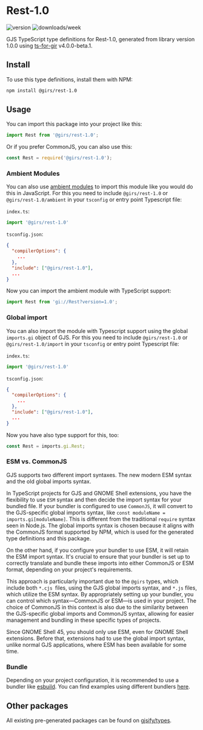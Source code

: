 
# Rest-1.0

![version](https://img.shields.io/npm/v/@girs/rest-1.0)
![downloads/week](https://img.shields.io/npm/dw/@girs/rest-1.0)


GJS TypeScript type definitions for Rest-1.0, generated from library version 1.0.0 using [ts-for-gir](https://github.com/gjsify/ts-for-gir) v4.0.0-beta.1.


## Install

To use this type definitions, install them with NPM:
```bash
npm install @girs/rest-1.0
```

## Usage

You can import this package into your project like this:
```ts
import Rest from '@girs/rest-1.0';
```

Or if you prefer CommonJS, you can also use this:
```ts
const Rest = require('@girs/rest-1.0');
```

### Ambient Modules

You can also use [ambient modules](https://github.com/gjsify/ts-for-gir/tree/main/packages/cli#ambient-modules) to import this module like you would do this in JavaScript.
For this you need to include `@girs/rest-1.0` or `@girs/rest-1.0/ambient` in your `tsconfig` or entry point Typescript file:

`index.ts`:
```ts
import '@girs/rest-1.0'
```

`tsconfig.json`:
```json
{
  "compilerOptions": {
    ...
  },
  "include": ["@girs/rest-1.0"],
  ...
}
```

Now you can import the ambient module with TypeScript support: 

```ts
import Rest from 'gi://Rest?version=1.0';
```

### Global import

You can also import the module with Typescript support using the global `imports.gi` object of GJS.
For this you need to include `@girs/rest-1.0` or `@girs/rest-1.0/import` in your `tsconfig` or entry point Typescript file:

`index.ts`:
```ts
import '@girs/rest-1.0'
```

`tsconfig.json`:
```json
{
  "compilerOptions": {
    ...
  },
  "include": ["@girs/rest-1.0"],
  ...
}
```

Now you have also type support for this, too:

```ts
const Rest = imports.gi.Rest;
```


### ESM vs. CommonJS

GJS supports two different import syntaxes. The new modern ESM syntax and the old global imports syntax.

In TypeScript projects for GJS and GNOME Shell extensions, you have the flexibility to use `ESM` syntax and then decide the import syntax for your bundled file. If your bundler is configured to use `CommonJS`, it will convert to the GJS-specific global imports syntax, like `const moduleName = imports.gi[moduleName]`. This is different from the traditional `require` syntax seen in Node.js. The global imports syntax is chosen because it aligns with the CommonJS format supported by NPM, which is used for the generated type definitions and this package.

On the other hand, if you configure your bundler to use ESM, it will retain the ESM import syntax. It's crucial to ensure that your bundler is set up to correctly translate and bundle these imports into either CommonJS or ESM format, depending on your project's requirements.

This approach is particularly important due to the `@girs` types, which include both `*.cjs `files, using the GJS global imports syntax, and `*.js` files, which utilize the ESM syntax. By appropriately setting up your bundler, you can control which syntax—CommonJS or ESM—is used in your project. The choice of CommonJS in this context is also due to the similarity between the GJS-specific global imports and CommonJS syntax, allowing for easier management and bundling in these specific types of projects.

Since GNOME Shell 45, you should only use ESM, even for GNOME Shell extensions. Before that, extensions had to use the global import syntax, unlike normal GJS applications, where ESM has been available for some time.

### Bundle

Depending on your project configuration, it is recommended to use a bundler like [esbuild](https://esbuild.github.io/). You can find examples using different bundlers [here](https://github.com/gjsify/ts-for-gir/tree/main/examples).

## Other packages

All existing pre-generated packages can be found on [gjsify/types](https://github.com/gjsify/types).

